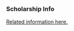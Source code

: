 ### Scholarship Info

[Related information here.](https://intsystems.github.io/ru/materials/scholarship/)
